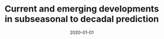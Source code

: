 ---
title: "Current and emerging developments in subseasonal to decadal prediction"
collection: publications
permalink: /publication/2020-01-01-Current-and-emerging-developments-in-subseasonal-to-decadal-prediction
date: 2020-01-01
venue: 'Bulletin of the American Meteorological Society'
paperurl: 'https://journals.ametsoc.org/view/journals/bams/101/6/bamsD190037.xml https://journals.ametsoc.org/downloadpdf/journals/bams/101/6/bamsD190037.pdf'
citation: ' Merryfield, William J.,  Baehr, Johanna,  Batte, Lauriane,  Becker, Emily J.,  Butler, Amy H.,  Coelho, Caio A.S.,  Danabasoglu, Gokhan,  Dirmeyer, Paul A.,  Doblas-Reyes, Francisco J.,  Domeisen, Daniela I.V.,  Ferranti, Laura,  Ilynia, Tatiana,  Kumar, Arun,  Müller, Wolfgang A.,  Rixen, Michel,  Robertson, Andrew W.,  Smith, Doug M.,  Takaya, Yuhei,  Tuma, Matthias,  Vitart, Frederic,  White, Christopher J.,  Alvarez, Mariano S.,  Ardilouze, Constantin,  Attard, Hannah,  Baggett, Cory,  Balmaseda, Magdalena A.,  Beraki, Asmerom F.,  Bhattacharjee, Partha S.,  Bilbao, Roberto,  De Andrade, Felipe M.,  DeFlorio, Michael J.,  Diaz, Leandro B.,  Ehsan, Muhammad Azhar,  Fragkoulidis, Georgios,  Grainger, Sam,  Green, Benjamin W.,  Hell, Momme C.,  Infanti, Johnna M.,  Isensee, Katharina,  Kataoka, Takahito,  Kirtman, Ben P.,  Klingaman, Nicholas P.,  Lee, June Yi,  Mayer, Kirsten,  McKay, Roseanna,  Mecking, Jennifer V.,  Miller, Douglas E.,  Neddermann, Nele,  Ng, Ching Ho Justin,  Osso, Albert,  Pankatz, Klaus,  Peatman, Simon,  Pegion, Kathy,  Perlwitz, Judith,  Recalde-Coronel, G. Cristina,  Reintges, Annika,  Renkl, Christoph,  Solaraju-Murali, Balakrishnan,  Spring, Aaron,  Stan, Cristiana,  Sun, Y. Qiang,  Tozer, Carly R.,  Vigaud, Nicolas,  Woolnough, Steven,  Yeager, Stephen, &quot;Current and emerging developments in subseasonal to decadal prediction.&quot; Bulletin of the American Meteorological Society, 2020.'
---